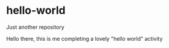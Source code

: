 # hello-world
Just another repository

Hello there, this is me completing a lovely "hello world" activity
